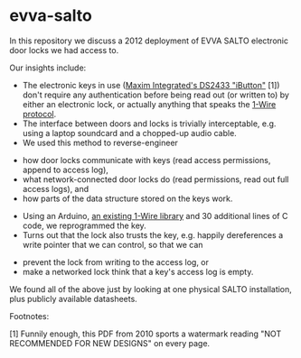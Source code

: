 # evva-salto

In this repository we discuss a 2012 deployment of
EVVA SALTO electronic door locks we had access to.

Our insights include:
* The electronic keys in use ([Maxim Integrated's DS2433 "iButton"](http://datasheets.maximintegrated.com/en/ds/DS2433.pdf) [1])
  don't require any authentication before being read out (or written to) by
  either an electronic lock, or actually anything that speaks the [1-Wire protocol](https://www.maximintegrated.com/en/app-notes/index.mvp/id/1796).
* The interface between doors and locks is trivially interceptable, e.g.
  using a laptop soundcard and a chopped-up audio cable.
* We used this method to reverse-engineer
 - how door locks communicate with keys (read access permissions, append
  to access log),
 - what network-connected door locks do (read permissions, read out full
  access logs), and
 - how parts of the data structure stored on the keys work.
* Using an Arduino, [an existing 1-Wire library](http://playground.arduino.cc/Learning/OneWire) 
  and 30 additional lines
  of C code, we reprogrammed the key.
* Turns out that the lock also trusts the key, e.g. happily dereferences a
  write pointer that we can control, so that we can
 - prevent the lock from writing to the access log, or
 - make a networked lock think that a key's access log is empty.

We found all of the above just by looking at one physical SALTO
installation, plus publicly available datasheets.

Footnotes:

[1] Funnily enough, this PDF from 2010 sports a watermark reading 
"NOT RECOMMENDED FOR NEW DESIGNS" on every page.
